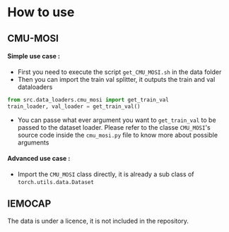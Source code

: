 # How to use

## CMU-MOSI

#### Simple use case :
- First you need to execute the script `get_CMU_MOSI.sh` in the data folder
- Then you can import the train val splitter, it outputs the train and val dataloaders
```python
from src.data_loaders.cmu_mosi import get_train_val
train_loader, val_loader = get_train_val()
```
- You can passe what ever argument you want to `get_train_val` to be passed to the dataset loader. Please refer to the classe `CMU_MOSI`'s source code inside the `cmu_mosi.py` file to know more about possible arguments


#### Advanced use case :
- Import the `CMU_MOSI` class directly, it is already a sub class of `torch.utils.data.Dataset`



## IEMOCAP
The data is under a licence, it is not included in the repository.
